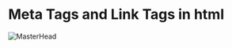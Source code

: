# Meta Tags and Link Tags in html

![MasterHead](https://github.com/lionofkurdistan/Meta_Tags_and_Link-_Tags_in_html/blob/main/img/a1ba2c150d44d387f565a87c54351bf8.gif)

# 
